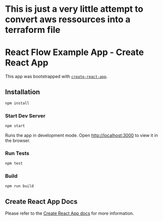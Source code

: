 # This is just a very little attempt to convert aws ressources into a terraform file

# React Flow Example App - Create React App

This app was bootstrapped with [`create-react-app`](https://github.com/facebook/create-react-app).

## Installation

```sh
npm install
```

### Start Dev Server

```sh
npm start
```

Runs the app in development mode. Open [http://localhost:3000](http://localhost:3000) to view it in the browser.

### Run Tests

```sh
npm test
```

### Build

```sh
npm run build
```

## Create React App Docs

Please refer to the [Create React App docs](https://facebook.github.io/create-react-app/docs/getting-started) for more information.
